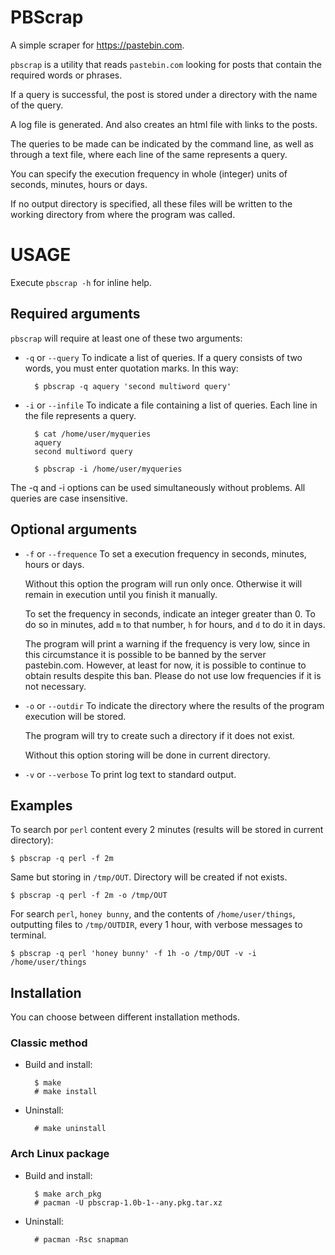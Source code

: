 PBScrap
=======

A simple scraper for <https://pastebin.com>.

`pbscrap` is a utility that reads `pastebin.com` looking for posts that contain
the required words or phrases.

If a query is successful, the post is stored under a directory with the name of
the query.

A log file is generated. And also creates an html file with links to the posts.

The queries to be made can be indicated by the command line, as well as through
a text file, where each line of the same represents a query.

You can specify the execution frequency in whole (integer) units of seconds,
minutes, hours or days.

If no output directory is specified, all these files will be written to the
working directory from where the program was called.


USAGE
=====

Execute `pbscrap -h` for inline help.

## Required arguments

`pbscrap` will require at least one of these two arguments:

* `-q` or `--query`
    To indicate a list of queries. If a query consists of two words, you must
    enter quotation marks. In this way:

        $ pbscrap -q aquery 'second multiword query'

* `-i` or `--infile`
    To indicate a file containing a list of queries. Each line in the file
    represents a query.

        $ cat /home/user/myqueries
        aquery
        second multiword query

        $ pbscrap -i /home/user/myqueries

The -q and -i options can be used simultaneously without problems. All queries
are case insensitive.

## Optional arguments

* `-f` or `--frequence`
    To set a execution frequency in seconds, minutes, hours or days.

    Without this option the program will run only once. Otherwise it will
    remain in execution until you finish it manually.

    To set the frequency in seconds, indicate an integer greater than 0.  To
    do so in minutes, add `m` to that number, `h` for hours, and `d` to do it
    in days.

    The program will print a warning if the frequency is very low, since in
    this circumstance it is possible to be banned by the server pastebin.com.
    However, at least for now, it is possible to continue to obtain results
    despite this ban. Please do not use low frequencies if it is not necessary.

* `-o` or `--outdir`
    To indicate the directory where the results of the program execution will
    be stored.

    The program will try to create such a directory if it does not exist.

    Without this option storing will be done in current directory.

* `-v` or `--verbose`
    To print log text to standard output.

## Examples

To search por `perl` content every 2 minutes (results will be stored in
 current directory):

    $ pbscrap -q perl -f 2m

Same but storing in `/tmp/OUT`. Directory will be created if not exists.

    $ pbscrap -q perl -f 2m -o /tmp/OUT

For search `perl`, `honey bunny`, and the contents of `/home/user/things`,
outputting files to `/tmp/OUTDIR`, every 1 hour, with verbose messages to
terminal.

    $ pbscrap -q perl 'honey bunny' -f 1h -o /tmp/OUT -v -i /home/user/things

Installation
------------

You can choose between different installation methods.

### Classic method ###

- Build and install:

        $ make
        # make install

- Uninstall:

        # make uninstall

### Arch Linux package

- Build and install:

        $ make arch_pkg
        # pacman -U pbscrap-1.0b-1--any.pkg.tar.xz

- Uninstall:

        # pacman -Rsc snapman